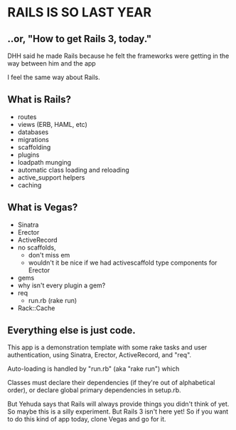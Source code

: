 # RAILS IS SO LAST YEAR

## ..or, "How to get Rails 3, today."

DHH said he made Rails because he felt the frameworks were getting in the way between him and the app

I feel the same way about Rails.

## What is Rails?

*  routes
*  views (ERB, HAML, etc)
*  databases
  * migrations
*  scaffolding
*  plugins
*  loadpath munging
  * automatic class loading and reloading
* active_support helpers
* caching

## What is Vegas?

* Sinatra
* Erector
* ActiveRecord
* no scaffolds, 
  * don't miss em
  * wouldn't it be nice if we had activescaffold type components for Erector
*  gems
  * why isn't every plugin a gem?
* req
  * run.rb (rake run)
* Rack::Cache

## Everything else is just code.

This app is a demonstration template with some rake tasks and user
authentication, using Sinatra, Erector, ActiveRecord, and "req".

Auto-loading is handled by "run.rb" (aka "rake run") which 

Classes must declare their dependencies (if they're out of alphabetical order),
or declare global primary dependencies in setup.rb.

But Yehuda says that Rails will always provide things you didn't think of yet.
So maybe this is a silly experiment. But Rails 3 isn't here yet! So if you want
to do this kind of app today, clone Vegas and go for it.

